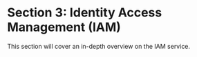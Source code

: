 # Section 3: Identity Access Management (IAM)

This section will cover an in-depth overview on the IAM service.
